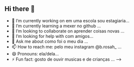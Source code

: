 ## Hi there 👋
- 🔭 I’m currently working on em uma escola sou estagiaria...
- 🌱 I’m currently learning a mexer no github ...
- 👯 I’m looking to collaborate on aprender coisas novas ...
- 🤔 I’m looking for help with com amigos...
- 💬 Ask me about como foi o meu dia ...
- 📫 How to reach me: pelo meu instagram @b.rosah_ ...
- 😄 Pronouns: ela/dela...
- ⚡ Fun fact: gosto de ouvir musicas e de crianças ...
-->
